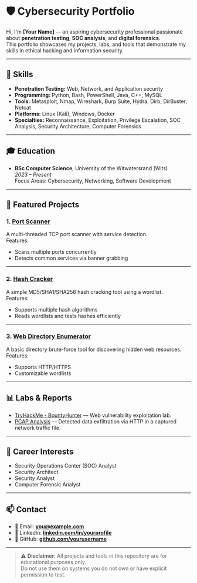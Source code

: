 # 🛡️ Cybersecurity Portfolio

Hi, I'm **[Your Name]** — an aspiring cybersecurity professional passionate about **penetration testing**, **SOC analysis**, and **digital forensics**.  
This portfolio showcases my projects, labs, and tools that demonstrate my skills in ethical hacking and information security.

---

## 🧠 Skills

- **Penetration Testing:** Web, Network, and Application security
- **Programming:** Python, Bash, PowerShell, Java, C++, MySQL
- **Tools:** Metasploit, Nmap, Wireshark, Burp Suite, Hydra, Dirb, DirBuster, Netcat
- **Platforms:** Linux (Kali), Windows, Docker
- **Specialties:** Reconnaissance, Exploitation, Privilege Escalation, SOC Analysis, Security Architecture, Computer Forensics

---

## 🎓 Education

- **BSc Computer Science**, University of the Witwatersrand (Wits)  
  *2023 – Present*  
  Focus Areas: Cybersecurity, Networking, Software Development

---

## 📂 Featured Projects

### 1. [Port Scanner](Scripts-and-Tools/port_scanner.py)
A multi-threaded TCP port scanner with service detection.  
Features:
- Scans multiple ports concurrently
- Detects common services via banner grabbing

---

### 2. [Hash Cracker](Scripts-and-Tools/hash_cracker.py)
A simple MD5/SHA1/SHA256 hash cracking tool using a wordlist.  
Features:
- Supports multiple hash algorithms
- Reads wordlists and tests hashes efficiently

---

### 3. [Web Directory Enumerator](Scripts-and-Tools/web_dir_enum.py)
A basic directory brute-force tool for discovering hidden web resources.  
Features:
- Supports HTTP/HTTPS
- Customizable wordlists

---

## 📊 Labs & Reports

- [TryHackMe - BountyHunter](Labs-and-Reports/TryHackMe-BountyHunter.md) — Web vulnerability exploitation lab.
- [PCAP Analysis](Forensics/pcap_analysis.md) — Detected data exfiltration via HTTP in a captured network traffic file.

---

## 🎯 Career Interests

- Security Operations Center (SOC) Analyst
- Security Architect
- Security Analyst
- Computer Forensic Analyst

---

## 📫 Contact

- 📧 Email: **you@example.com**
- 🔗 LinkedIn: **[linkedin.com/in/yourprofile](https://linkedin.com/in/yourprofile)**
- 🐙 GitHub: **[github.com/yourusername](https://github.com/yourusername)**

---

> ⚠ **Disclaimer**: All projects and tools in this repository are for educational purposes only.  
Do not use them on systems you do not own or have explicit permission to test.
